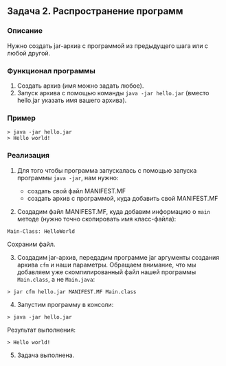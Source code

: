 ## Задача 2. Распространение программ

### Описание
Нужно создать jar-архив с программой из предыдущего шага или с любой другой.

### Функционал программы
1. Создать архив (имя можно задать любое).
2. Запуск архива с помощью команды `java -jar hello.jar` (вместо hello.jar указать имя вашего архива).

### Пример
```
> java -jar hello.jar
> Hello world!
```

### Реализация

1. Для того чтобы программа запускалась с помощью запуска программы `java -jar`, нам нужно:
    - создать свой файл MANIFEST.MF
    - создать архив с программой, куда добавить свой MANIFEST.MF
    
2. Создадим файл MANIFEST.MF, куда добавим информацию о `main` методе (нужно точно скопировать имя класс-файла):

```
Main-Class: HelloWorld
```

Сохраним файл.

3. Создадим jar-архив, передадим программе jar аргументы создания архива `cfm` и наши параметры. Обращаем внимание, что
мы добавляем уже скомпилированный файл нашей программы `Main.class`, а не `Main.java`:

```
> jar cfm hello.jar MANIFEST.MF Main.class
```

4. Запустим программу в консоли:

```
> java -jar hello.jar
```

Результат выполнения:

```
> Hello world!
```

5. Задача выполнена.
